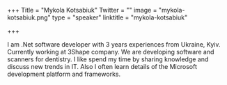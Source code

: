 +++
Title = "Mykola Kotsabiuk"
Twitter = ""
image = "mykola-kotsabiuk.png"
type = "speaker"
linktitle = "mykola-kotsabiuk"

+++

I am .Net software developer with 3 years experiences from Ukraine, Kyiv. Currently working at 3Shape company. We are developing software and scanners for dentistry. I like spend my time by sharing knowledge and discuss new trends in IT. Also I often learn details of the Microsoft development platform and frameworks.
